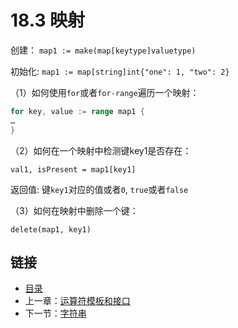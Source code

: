 # 18.3 映射

创建：    `map1 := make(map[keytype]valuetype)`

初始化:   `map1 := map[string]int{"one": 1, "two": 2}`

（1）如何使用`for`或者`for-range`遍历一个映射：

```go
for key, value := range map1 {
…
}
```

（2）如何在一个映射中检测键key1是否存在：

`val1, isPresent = map1[key1]`

返回值:  键`key1`对应的值或者`0`, `true`或者`false`
    
（3）如何在映射中删除一个键：

`delete(map1, key1)`

## 链接

- [目录](directory.md)
- 上一章：[运算符模板和接口](17.4.md)
- 下一节：[字符串](18.1.md)